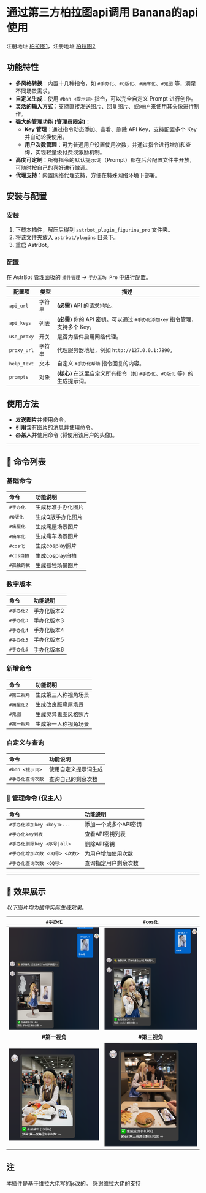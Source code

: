 # 通过第三方柏拉图api调用 Banana的api使用
注册地址 [柏拉图1](https://api.bltcy.ai/register?aff=3hiF)，注册地址 [柏拉图2](https://api.bltcy.ai/register?aff=cKgq)

## 功能特性

- **多风格转换**：内置十几种指令，如 `#手办化`、`#Q版化`、`#痛车化`、`#鬼图` 等，满足不同场景需求。
- **自定义生成**：使用 `#bnn <提示词>` 指令，可以完全自定义 Prompt 进行创作。
- **灵活的输入方式**：支持直接发送图片、回复图片、或`@用户`来使用其头像进行制作。
- **强大的管理功能 (管理员限定)**：
  - **Key 管理**：通过指令动态添加、查看、删除 API Key，支持配置多个 Key 并自动轮换使用。
  - **用户次数管理**：可为普通用户设置使用次数，并通过指令进行增加和查询，实现轻量级付费或激励机制。
- **高度可定制**：所有指令的默认提示词（Prompt）都在后台配置文件中开放，可随时按自己的喜好进行微调。
- **代理支持**：内置网络代理支持，方便在特殊网络环境下部署。

## 安装与配置

### 安装

1.  下载本插件，解压后得到 `astrbot_plugin_figurine_pro` 文件夹。
2.  将该文件夹放入 `astrbot/plugins` 目录下。
3.  重启 AstrBot。

### 配置

在 AstrBot 管理面板的 `插件管理` -> `手办工坊 Pro` 中进行配置。

| 配置项             | 类型   | 描述                                                                                                                              |
| ------------------ | ------ | --------------------------------------------------------------------------------------------------------------------------------- |
| `api_url`          | 字符串 | **(必需)** API 的请求地址。                                                                                                       |
| `api_keys`         | 列表   | **(必需)** 你的 API 密钥。可以通过 `#手办化添加key` 指令管理，支持多个 Key。                                                             |
| `use_proxy`        | 开关   | 是否为插件启用网络代理。                                                                                                          |
| `proxy_url`        | 字符串 | 代理服务器地址，例如 `http://127.0.0.1:7890`。                                                                                    |
| `help_text`        | 文本   | 自定义 `#手办化帮助` 指令回复的内容。                                                                                             |
| `prompts`          | 对象   | **(核心)** 在这里自定义所有指令（如 `#手办化`、`#Q版化` 等）的生成提示词。                                                          |

## 使用方法

- **发送图片**并使用命令。
- **引用**含有图片的消息并使用命令。
- **@某人**并使用命令 (将使用该用户的头像)。

---

## 📖 命令列表

### 基础命令

| 命令 | 功能说明 |
| :--- | :--- |
| `#手办化` | 生成标准手办化图片 |
| `#Q版化` | 生成Q版手办化图片 |
| `#痛屋化` | 生成痛屋场景图片 |
| `#痛车化` | 生成痛车场景图片 |
| `#cos化` | 生成cosplay照片 |
| `#cos自拍` | 生成cosplay自拍 |
| `#孤独的我` | 生成孤独场景图片 |

### 数字版本

| 命令 | 功能说明 |
| :--- | :--- |
| `#手办化2` | 手办化版本2 |
| `#手办化3` | 手办化版本3 |
| `#手办化4` | 手办化版本4 |
| `#手办化5` | 手办化版本5 |
| `#手办化6` | 手办化版本6 |

### 新增命令

| 命令 | 功能说明 |
| :--- | :--- |
| `#第三视角` | 生成第三人称视角场景 |
| `#痛屋化2` | 生成改良版痛屋场景 |
| `#鬼图` | 生成灵异鬼图风格照片 |
| `#第一视角` | 生成第一人称视角场景 |

### 自定义与查询

| 命令 | 功能说明 |
| :--- | :--- |
| `#bnn <提示词>` | 使用自定义提示词生成 |
| `#手办化查询次数` | 查询自己的剩余次数 |

### 👑 管理命令 (仅主人)

| 命令 | 功能说明 |
| :--- | :--- |
| `#手办化添加key <key1>...` | 添加一个或多个API密钥 |
| `#手办化key列表` | 查看API密钥列表 |
| `#手办化删除key <序号\|all>` | 删除API密钥 |
| `#手办化增加次数 <QQ号> <次数>` | 为用户增加使用次数 |
| `#手办化查询次数 <QQ号>` | 查询指定用户剩余次数 |

---

## 🎨 效果展示

*以下图片均为插件实际生成效果。*

| `#手办化` | `#cos化` |
| :---: | :---: |
| <img src="./images/figurine_demo.png" width="400"> | <img src="./images/cos_demo.png" width="400"> |
| **#第一视角** | **#第三视角** |
| <img src="./images/pov1_demo.png" width="400"> | <img src="./images/pov3_demo.png" width="400"> |

## 注
本插件是基于维拉大佬写的js改的。 感谢维拉大佬的支持